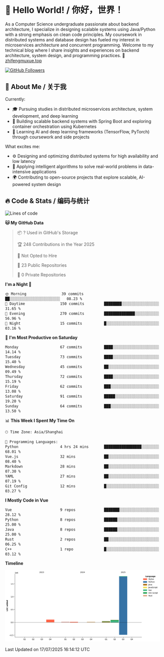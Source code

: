 # 👋 Hello World! / 你好，世界！

As a Computer Science undergraduate passionate about backend architecture, I specialize in designing scalable systems using Java/Python with a strong emphasis on clean code principles. My coursework in distributed systems and database design has fueled my interest in microservices architecture and concurrent programming. Welcome to my technical blog where I share insights and experiences on backend architecture, system design, and programming practices.
🔗 [zhifengmuxue.top](https://zhifengmuxue.top)

[![GitHub Followers](https://img.shields.io/github/followers/zhifengmuxue?logo=github&style=social)](https://github.com/zhifengmuxue)




## 🚀 About Me / 关于我
Currently:
- 🎓 Pursuing studies in distributed microservices architecture, system development, and deep learning
- 🔧 Building scalable backend systems with Spring Boot and exploring container orchestration using Kubernetes
- 🧠 Learning AI and deep learning frameworks (TensorFlow, PyTorch) through coursework and side projects

What excites me:
- ⚙️ Designing and optimizing distributed systems for high availability and low latency
- 🧩 Applying intelligent algorithms to solve real-world problems in data-intensive applications
- 🌍 Contributing to open-source projects that explore scalable, AI-powered system design



## 🔥 Code & Stats / 编码与统计

<!--START_SECTION:waka-->
![Lines of code](https://img.shields.io/badge/From%20Hello%20World%20I%27ve%20Written-2.1%20million%20lines%20of%20code-blue)

**🐱 My GitHub Data** 

> 📦 ? Used in GitHub's Storage 
 > 
> 🏆 248 Contributions in the Year 2025
 > 
> 🚫 Not Opted to Hire
 > 
> 📜 23 Public Repositories 
 > 
> 🔑 0 Private Repositories 
 > 
**I'm a Night 🦉** 

```text
🌞 Morning                39 commits          ██░░░░░░░░░░░░░░░░░░░░░░░   08.23 % 
🌆 Daytime                150 commits         ████████░░░░░░░░░░░░░░░░░   31.65 % 
🌃 Evening                270 commits         ██████████████░░░░░░░░░░░   56.96 % 
🌙 Night                  15 commits          █░░░░░░░░░░░░░░░░░░░░░░░░   03.16 % 
```
📅 **I'm Most Productive on Saturday** 

```text
Monday                   67 commits          ████░░░░░░░░░░░░░░░░░░░░░   14.14 % 
Tuesday                  73 commits          ████░░░░░░░░░░░░░░░░░░░░░   15.40 % 
Wednesday                45 commits          ██░░░░░░░░░░░░░░░░░░░░░░░   09.49 % 
Thursday                 72 commits          ████░░░░░░░░░░░░░░░░░░░░░   15.19 % 
Friday                   62 commits          ███░░░░░░░░░░░░░░░░░░░░░░   13.08 % 
Saturday                 91 commits          █████░░░░░░░░░░░░░░░░░░░░   19.20 % 
Sunday                   64 commits          ███░░░░░░░░░░░░░░░░░░░░░░   13.50 % 
```


📊 **This Week I Spent My Time On** 

```text
🕑︎ Time Zone: Asia/Shanghai

💬 Programming Languages: 
Python                   4 hrs 24 mins       █████████████████░░░░░░░░   68.01 % 
Vue.js                   32 mins             ██░░░░░░░░░░░░░░░░░░░░░░░   08.40 % 
Markdown                 28 mins             ██░░░░░░░░░░░░░░░░░░░░░░░   07.30 % 
YAML                     27 mins             ██░░░░░░░░░░░░░░░░░░░░░░░   07.19 % 
Git Config               12 mins             █░░░░░░░░░░░░░░░░░░░░░░░░   03.27 % 
```

**I Mostly Code in Vue** 

```text
Vue                      9 repos             ███████░░░░░░░░░░░░░░░░░░   28.12 % 
Python                   8 repos             ██████░░░░░░░░░░░░░░░░░░░   25.00 % 
Java                     8 repos             ██████░░░░░░░░░░░░░░░░░░░   25.00 % 
Rust                     2 repos             ██░░░░░░░░░░░░░░░░░░░░░░░   06.25 % 
C++                      1 repo              █░░░░░░░░░░░░░░░░░░░░░░░░   03.12 % 
```



**Timeline**

![Lines of Code chart](https://raw.githubusercontent.com/zhifengmuxue/zhifengmuxue/main/assets/bar_graph.png)


 Last Updated on 17/07/2025 16:14:12 UTC
<!--END_SECTION:waka-->



